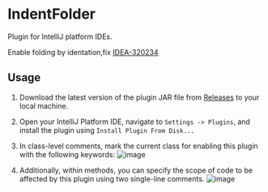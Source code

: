# IndentFolder
Plugin for IntelliJ platform IDEs.

Enable folding by identation,fix <a href="https://youtrack.jetbrains.com/issue/IDEA-320234">IDEA-320234</a>


## Usage
1. Download the latest version of the plugin JAR file from [<a href="https://youtrack.jetbrains.com/issue/IDEA-320234">Releases</a>](https://github.com/changchengqin/indent-folder/releases) to your local machine.
2. Open your IntelliJ Platform IDE, navigate to `Settings -> Plugins`, and install the plugin using `Install Plugin From Disk...`
3. In class-level comments, mark the current class for enabling this plugin with the following keywords:
![image](https://github.com/changchengqin/indent-folder/assets/3336443/334447c7-4ecd-4572-ad01-148d78140473)

4. Additionally, within methods, you can specify the scope of code to be affected by this plugin using two single-line comments.
![image](https://github.com/changchengqin/indent-folder/assets/3336443/fac94932-a0df-4908-ab33-a14ddb38ed4c)
